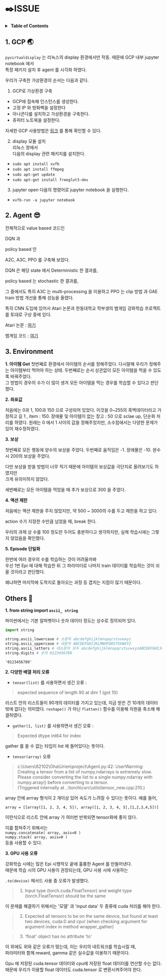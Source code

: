 # ✒️ISSUE

<details>
  <summary><strong>&nbsp;Table of Contents</strong></summary>

&nbsp;  
[GCP](#1-gcp-🌏)<br/>
[Agent](#2-agent-😎)<br/>
[Environment](#3-environment)<br/>
[Others](#others-🍼)<br/>

</details>


## 1. GCP 🌏

`pyvirtualdisplay` 는 리눅스의 display 환경에서만 작동.
때문에 GCP 내부 jupyter notebook 에서  
특정 패키지 설치 후 agent 를 시각화 하였다.

우리가 구축한 가상환경의 순서는 다음과 같다.

1. GCP로 가상환경 구축  
- GCP에 접속해 인스턴스를 생성한다.
- 고정 IP 와 방화벽을 설정한다
- 아나콘다를 설치하고 가상환경을 구축한다.
- 쥬피터 노트북을 설정한다.

자세한 GCP 사용방법은 [링크](https://www.notion.so/GCP-e48565c2fe7c46c3888fbe28ccb3409b) 를 통해 확인할 수 있다.

2. display 모듈 설치  
리눅스 창에서   
다음의 display 관련 패키지를 설치한다.
- `sudo apt install xvfb`  
- `sudo apt install ffmpeg`  
- `sudo apt-get update`   
- `sudo apt-get install freeglut3-dev`  

3. jupyter open
다음의 명령어로 jupyter notebook 을 실행한다.
- `xvfb-run -a jupyter notebook`

## 2. Agent 😎

전체적으로 value based 코드인 

DQN 과

policy based 인

A2C, A3C, PPO 를 구축해 보았다.

DQN 은 해당 state 에서 Deterministic 한 결과를,

policy based 는 stochastic 한 결과를,

그 중에서도 특히 A3C 는 multi-processing 을 이용하고
PPO 는 clip 방법 과 GAE train 방법 개선을  통해 성능을 올렸다.

특히 CNN 도입에 있어서 
Atari 논문과 
한동대학교 학부생의 뱀게임 강화학습 프로젝트를 토대로 구상 중에 있다.

Atari 논문 : [여기](https://github.com/Neo-47/Atari-DQN/blob/master/Estimator.py)

뱀게임 코드 : [여기](https://github.com/choyi0521/snake-reinforcement-learning)



## 3. Environment

**1. 아이템 Get**
첫번째로 환경에서 아이템의 순서를 정해주었다. 다시말해 우리가 정해주는 아이템부터 먹어야 하는 상태.
두번째로는 순서 상관없이 모든 아이템을 먹을 수 있도록 바꿔주었다.  
그 방법이 경우의 수가 더 많이 생겨 모든 아이템을 먹는 경우를 학습할 수 있다고 판단했다.

**2. 좌표값**

처음에는 0과 1, 100과 150 으로 구성되어 있었다.
이것을 0~255의 흑백데이터라고 가정하고
길 1 , item : 150. 장애물 및 아이템이 없는 창고 : 50 으로 sclae up, 단순화 처리를 하였다.
원래는 0 에서 1 사이의 값을 정해주었지만, 소수점에서는 다양한 문제가 있어 재수정하였다.

**3. 보상**

첫번째로 모든 행동에 양수의 보상을 주었다.
두번째로 움직임은 -1. 장애물은 -10. 완수시 200의 보상을 주었다.

다만 보상을 받을 방법이 너무 적기 때문에 아이템의 보상값을 극단치로 올려보기도 하였지만  
크게 유의미하지 않았다.

세번째로는 모든 아이템을 먹었을 때 추가 보상으로 300 을 주었다.

**4. 액션 제한**

처음에는 액션 제한을 주지 않았지만, 
약 500 ~ 3000의 수를 두고 제한을 하고 있다.

action 수가 지정한 수만큼 넘었을 때, break 한다.

우리의 과제 상 수를 100 정도만 두어도 충분하다고 생각하지만,
실제 학습시에는 그렇지 않았음을 확인했다.

**5. Episode 단일화**

한번에 여러 경우의 수를 학습하는 것이 어려울까봐  
우선 1번 Epi 에 대해 학습한 뒤 그 파라미터로
나머지 train 데이터를 학습하는 것이 쉬울 것이라고 판단했다.

왜냐하면 마지막에 도착지로 돌아오는 과정 등 겹치는 지점이 많기 때문이다.


## Others 🍼

**1. from string import `ascii_ string`**

파이썬에서는 기본 알파벳이나 숫자 데이터 정도는 상수로 정의되어 있다.


```python
import string 

string.ascii_lowercase # 소문자 abcdefghijklmnopqrstuvwxyz
string.ascii_uppercase # 대문자 ABCDEFGHIJKLMNOPQRSTUVWXYZ
string.ascii_letters # 대소문자 모두 abcdefghijklmnopqrstuvwxyzABCDEFGHIJKLMNOPQRSTUVWXYZ
string.digits # 숫자 0123456789


```




    '0123456789'



**2. 다양한 배열 처리 오류**

- `tensor(list)` 를 사용하면서 생긴 오류 :  
> expected sequence of length 90 at dim 1 (got 10)

리스트 안의 리스트들이 90개의 데이터를 가지고 있는데, 지금 받은 건 10개의 데이터밖에 없다는 의미였다.
`reshape()` 가 아닌 `flatten()` 함수를 이용해 차원을 축소해 해결하였다.

- `gather(1, list)` 를 사용하면서 생긴 오류 :  
> Expected dtype int64 for index  

gather 를  쓸 수 없는 타입이 list 에 들어있다는 뜻이다.

- `tensor(array)` 오류
> c:\Users\82102\Oha\Urien\project\Agent.py:42: UserWarning:   
Creating a tensor from a list of numpy.ndarrays is extremely slow.  
Please consider converting the list to a single numpy.ndarray with numpy.array() before converting to a tensor.  
(Triggered internally at  ..\torch\csrc\utils\tensor_new.cpp:210.)  

array 안에 arrray 형식이 2 개이상 있어 속도가 느려질 수 있다는 뜻이다. 예를 들어,  

`array = [[array([1, 2, 3, 4, 5]), array([1, 2, 3, 4, 5],[1,2,3,4,5])]`

이런식으로 리스트 안에 array 가 여러번 반복되면 tensor화에 좋지 않다.

이를 합쳐주기 위해서는  
`numpy.concatenate( array, axis=0 )`  
`numpy.stack( array, axis=0 )`  
등을 사용할 수 있다.


**3. GPU 사용 오류**

강화학습 시에는 많은 Epi 시행착오 끝에 훌륭한 Agent 를 만들어낸다.  
때문에 학습 시의 GPU 사용이 권장되는데, GPU 사용 시에 사용하는

`.to(devise)` 메서드 사용 중 오류가 발생했다.
> 1. Input type (torch.cuda.FloatTensor) and weight type (torch.FloatTensor) should be the same

이 문제를 해결하기 위해서는 '모델' 과 'input data' 두 종류에 cuda 처리를 해야 한다.

> 2. Expected all tensors to be on the same device, but found at least two devices, cuda:0 and cpu! (when checking argument for argument index in method wrapper_gather)

>3. 'float' object has no attribute 'to'

이 외에도 위와 같은 오류가 떴는데, 이는 우리의 네트워크를 학습시킬 때,  
파라미터와 함께 reward, gamma 같은 실수값을 이용하기 때문이다. 

Gpu 에 저장된 cuda.tensor 데이터와 cpu에 저장된 float 데이터를 연산할 수는 없다.  
때문에 우리가 이용할 float 데이터도 cuda.tensor 로 변환시켜주어야 한다.


